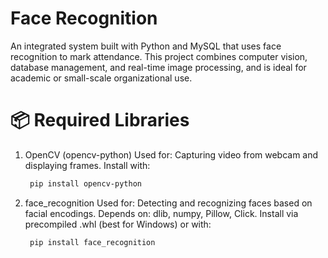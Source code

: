 # Face Recognition
An integrated system built with Python and MySQL that uses face recognition to mark attendance. This project combines computer vision, database management, and real-time image processing, and is ideal for academic or small-scale organizational use.
# 📦 Required Libraries
1. OpenCV (opencv-python)
    Used for: Capturing video from webcam and displaying frames.
    Install with:
   ```bash
    pip install opencv-python
3. face_recognition
    Used for: Detecting and recognizing faces based on facial encodings.
    Depends on: dlib, numpy, Pillow, Click.
    Install via precompiled .whl (best for Windows) or with:
   ```bash
    pip install face_recognition
